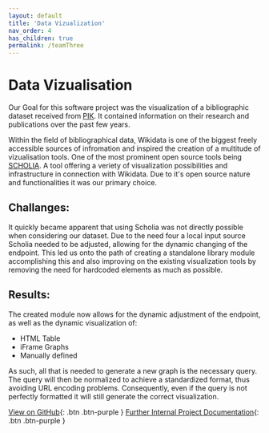 ```yaml
---
layout: default
title: 'Data Vizualization'
nav_order: 4
has_children: true
permalink: /teamThree
---
```

# Data Vizualisation
Our Goal for this software project was the visualization of a bibliographic dataset received from [PIK](https://www.pik-potsdam.de/pik-frontpage). It contained information on their research and publications over the past few years. 

Within the field of bibliographical data, Wikidata is one of the biggest freely accessible sources of infromation and inspired the creation of a multitude of vizualisation tools. One of the most prominent open source tools being [SCHOLIA](https://tools.wmflabs.org/scholia/). A tool offering a veriety of visualization possibilities and infrastructure in connection with Wikidata. Due to it's open source nature and functionalities it was our primary choice.

## Challanges:
It quickly became apparent that using Scholia was not directly possible when considering our dataset. Due to the need four a local input source Scholia needed to be adjusted, allowing for the dynamic changing of the endpoint. This led us onto the path of creating a standalone library module accomplishing this and also improving on the existing visualization tools by removing the need for hardcoded elements as much as possible. 

## Results:
The created module  now allows for the dynamic adjustment of the endpoint, as well as the dynamic visualization of: 
- HTML Table
- iFrame Graphs
- Manually defined

As such, all that is needed to generate a new graph is the necessary query. The query will then be normalized to achieve a standardized format, thus avoiding URL encoding problems. Consequently, even if the query is not perfectly formatted it will still generate the correct visualization. 

[View on GitHub](https://github.com/code-openness/sparql-visualizer){: .btn .btn-purple }
[Further Internal Project Documentation](https://github.com/code-openness/Documentation/wiki){: .btn .btn-purple }
